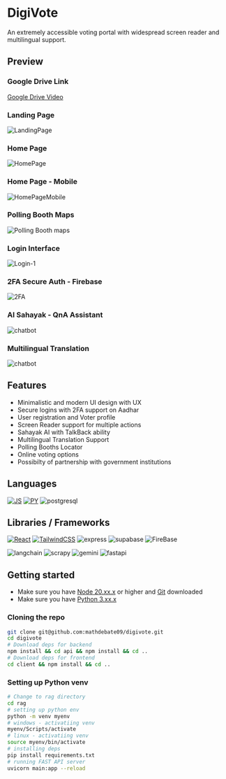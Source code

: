 # DigiVote

An extremely accessible voting portal with widespread screen reader and multilingual support.

## Preview

### Google Drive Link

[Google Drive Video](https://drive.google.com/drive/folders/1Kzk2Qfv4ZqljYBfu76YY3H3KTNYRDOxH?usp=sharing)

### Landing Page

![LandingPage](public\landing-page.png)

### Home Page

![HomePage](public\home-page.png)

### Home Page - Mobile

![HomePageMobile](public\home-page-phone.png)

### Polling Booth Maps

![Polling Booth maps](public\boothmap.png)

### Login Interface

![Login-1](public\login-1.png)

### 2FA Secure Auth - Firebase

![2FA](public\2fa-auth.png)

### AI Sahayak - QnA Assistant

![chatbot](public\chatbot.png)

### Multilingual Translation

![chatbot](public\translation.png)

## Features

- Minimalistic and modern UI design with UX
- Secure logins with 2FA support on Aadhar
- User registration and Voter profile
- Screen Reader support for multiple actions
- Sahayak AI with TalkBack ability
- Multilingual Translation Support
- Polling Booths Locator
- Online voting options
- Possibilty of partnership with government institutions

## Languages

[![JS](https://img.shields.io/badge/-JavaScript-000?style=for-the-badge&logo=javascript&logoColor=F0DB4F)](https://developer.mozilla.org/en-US/docs/Web/JavaScript)
[![PY](https://img.shields.io/badge/-Python-000?style=for-the-badge&logo=python&logoColor=F0DB4F)](https://docs.python.org/3/)
![postgresql](https://img.shields.io/badge/-postgresql-000?style=for-the-badge&logo=postgresql&logoColor=F0DB4F)

## Libraries / Frameworks

[![React](https://img.shields.io/badge/-React-000?style=for-the-badge&logo=react)](https://react.dev/learn)
[![TailwindCSS](https://img.shields.io/badge/-TailwindCSS-000?style=for-the-badge&logo=tailwindcss&logoColor=1572B6)](https://tailwindcss.com/docs/installation)
![express](https://img.shields.io/badge/-express-000?style=for-the-badge&logo=express)
![supabase](https://img.shields.io/badge/-supabase-000?style=for-the-badge&logo=supabase)
![FireBase](https://img.shields.io/badge/-FireBase-000?style=for-the-badge&logo=FireBase)

![langchain](https://img.shields.io/badge/-langchain-000?style=for-the-badge&logo=langchain)
![scrapy](https://img.shields.io/badge/-scrapy-000?style=for-the-badge&logo=scrapy)
![gemini](https://img.shields.io/badge/-gemini-000?style=for-the-badge&logo=google)
![fastapi](https://img.shields.io/badge/-fastapi-000?style=for-the-badge&logo=fastapi)

## Getting started

- Make sure you have [Node 20.xx.x](https://nodejs.org/en/download/package-manager) or higher and [Git](https://git-scm.com/downloads) downloaded
- Make sure you have [Python 3.xx.x](https://www.python.org/downloads/)

### Cloning the repo

```bash
git clone git@github.com:mathdebate09/digivote.git
cd digivote
# Download deps for backend
npm install && cd api && npm install && cd ..
# Download deps for frontend
cd client && npm install && cd ..
```

### Setting up Python venv

```bash
# Change to rag directory
cd rag
# setting up python env
python -m venv myenv
# windows - activatiing venv
myenv/Scripts/activate
# linux - activatiing venv
source myenv/bin/activate
# installing deps
pip install requirements.txt
# running FAST API server
uvicorn main:app --reload
```
